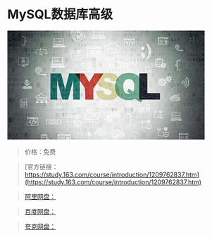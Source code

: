 # MySQL数据库高级

![img](../../../assets/study163/free/fb69b3bf87184a899bcbdde85aa269c2.jpg)

> 价格：免费

> [官方链接：https://study.163.com/course/introduction/1209762837.htm](https://study.163.com/course/introduction/1209762837.htm)

> [阿里网盘：]()

> [百度网盘：]()

> [夸克网盘：]()
